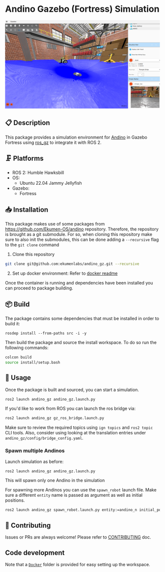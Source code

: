 # Andino Gazebo (Fortress) Simulation


<img src="./docs/media/andino_gz.png" width="800"/>

## :clipboard: Description

This package provides a simulation environment for [Andino](https://github.com/Ekumen-OS/andino) in Gazebo Fortress using [ros_gz](https://github.com/gazebosim/ros_gz) to integrate it with ROS 2.

## :clamp: Platforms

- ROS 2: Humble Hawksbill
- OS:
  - Ubuntu 22.04 Jammy Jellyfish
- Gazebo:
  - Fortress

## :inbox_tray: Installation

This package makes use of some packages from https://github.com/Ekumen-OS/andino repository. Therefore, the repository is brought as a git submodule.
For so, when cloning this repository make sure to also init the submodules, this can be done adding a `--recursive` flag to the `git clone` command

1. Clone this repository

```sh
git clone git@github.com:ekumenlabs/andino_gz.git --recursive
```

2. Set up docker environment:
Refer to [docker readme](docker/README.md)

Once the container is running and dependencies have been installed you can proceed to package building.

## :package: Build

The package contains some dependencies that must be installed in order to build it:

```
rosdep install --from-paths src -i -y
```

Then build the package and source the install workspace. To do so run the following commands:

```sh
colcon build
source install/setup.bash
```

## :rocket: Usage

Once the package is built and sourced, you can start a simulation.

  ```sh
  ros2 launch andino_gz andino_gz.launch.py
  ```

If you'd like to work from ROS you can launch the ros bridge via:

  ```sh
  ros2 launch andino_gz gz_ros_bridge.launch.py
  ```

Make sure to review the required topics using `ign topics` and `ros2 topic` CLI tools.
Also, consider using looking at the translation entries under `andino_gz/config/bridge_config.yaml`.

### Spawn multiple Andinos

Launch simulation as before:
  ```sh
  ros2 launch andino_gz andino_gz.launch.py
  ```

This will spawn only one Andino in the simulation

For spawning more Andinos you can use the `spawn_robot` launch file. Make sure a different `entity` name is passed as argument as well as initial positions.
  ```sh
  ros2 launch andino_gz spawn_robot.launch.py entity:=andino_n initial_pose_x:=1 initial_pose_y:=1
  ```

## :raised_hands: Contributing

Issues or PRs are always welcome! Please refer to [CONTRIBUTING](CONTRIBUTING.md) doc.

## Code development

Note that a [`Docker`](./docker) folder is provided for easy setting up the workspace.
